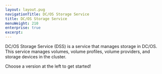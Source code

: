 ```yaml
---
layout: layout.pug
navigationTitle: DC/OS Storage Service
title: DC/OS Storage Service
menuWeight: 210
enterprise: true
excerpt:
---
```



DC/OS Storage Service (DSS) is a service that manages storage in DC/OS.
This service manages volumes, volume profiles, volume providers, and storage devices in the cluster.

Choose a version at the left to get started!
